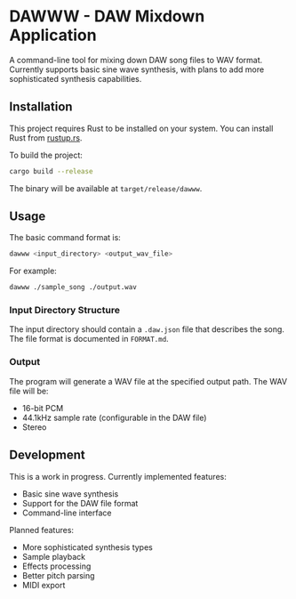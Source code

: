# DAWWW - DAW Mixdown Application

A command-line tool for mixing down DAW song files to WAV format. Currently supports basic sine wave synthesis, with plans to add more sophisticated synthesis capabilities.

## Installation

This project requires Rust to be installed on your system. You can install Rust from [rustup.rs](https://rustup.rs/).

To build the project:

```bash
cargo build --release
```

The binary will be available at `target/release/dawww`.

## Usage

The basic command format is:

```bash
dawww <input_directory> <output_wav_file>
```

For example:

```bash
dawww ./sample_song ./output.wav
```

### Input Directory Structure

The input directory should contain a `.daw.json` file that describes the song. The file format is documented in `FORMAT.md`.

### Output

The program will generate a WAV file at the specified output path. The WAV file will be:
- 16-bit PCM
- 44.1kHz sample rate (configurable in the DAW file)
- Stereo

## Development

This is a work in progress. Currently implemented features:
- Basic sine wave synthesis
- Support for the DAW file format
- Command-line interface

Planned features:
- More sophisticated synthesis types
- Sample playback
- Effects processing
- Better pitch parsing
- MIDI export 